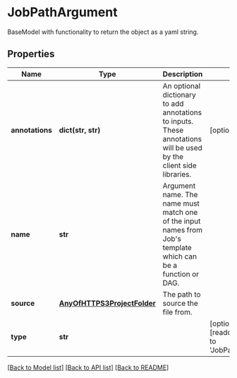 # JobPathArgument

BaseModel with functionality to return the object as a yaml string.
## Properties
Name | Type | Description | Notes
------------ | ------------- | ------------- | -------------
**annotations** | **dict(str, str)** | An optional dictionary to add annotations to inputs. These annotations will be used by the client side libraries. | [optional] 
**name** | **str** | Argument name. The name must match one of the input names from Job&#39;s template which can be a function or DAG. | 
**source** | [**AnyOfHTTPS3ProjectFolder**](AnyOfHTTPS3ProjectFolder.md) | The path to source the file from. | 
**type** | **str** |  | [optional] [readonly] [default to 'JobPathArgument']

[[Back to Model list]](../README.md#documentation-for-models) [[Back to API list]](../README.md#documentation-for-api-endpoints) [[Back to README]](../README.md)


